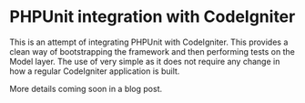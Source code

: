 # PHPUnit integration with CodeIgniter

This is an attempt of integrating PHPUnit with CodeIgniter. This provides a clean
way of bootstrapping the framework and then performing tests on the Model layer. The
use of very simple as it does not require any change in how a regular CodeIgniter
application is built.

More details coming soon in a blog post.